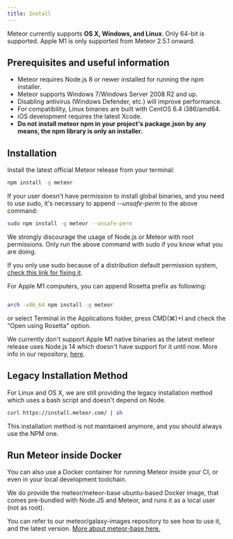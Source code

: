```yaml
---
title: Install
---
```

Meteor currently supports **OS X, Windows, and Linux**. Only 64-bit is supported.
Apple M1 is only supported from Meteor 2.5.1 onward.

<h2 id="prereqs">Prerequisites and useful information</h2>

- Meteor requires Node.js 8 or newer installed for running the npm installer.
- Meteor supports Windows 7/Windows Server 2008 R2 and up.
- Disabling antivirus (Windows Defender, etc.) will improve performance.
- For compatibility, Linux binaries are built with CentOS 6.4 i386/amd64.
- iOS development requires the latest Xcode.
- **Do not install meteor npm in your project's package.json by any means, the npm library is only an installer.**

<h2 id="installation">Installation</h2>

Install the latest official Meteor release from your terminal:

```bash
npm install -g meteor
```

If your user doesn't have permission to install global binaries, and you need to use sudo, it's necessary to append *--unsafe-perm* to the above command:

```bash
sudo npm install -g meteor --unsafe-perm
```

We strongly discourage the usage of Node.js or Meteor with root permissions.
Only run the above command with sudo if you know what you are doing.

If you only use sudo because of a distribution default permission system, [check this link for fixing it](https://docs.npmjs.com/resolving-eacces-permissions-errors-when-installing-packages-globally).

For Apple M1 computers, you can append Rosetta prefix as following:

```bash

arch -x86_64 npm install -g meteor

```

or select Terminal in the Applications folder, press CMD(⌘)+I and check the "Open using Rosetta" option.

We currently don't support Apple M1 native binaries as the latest meteor release uses Node.js 14 which doesn't have support for it until now. More info in our repository, [here](https://github.com/meteor/meteor/issues/11249#issuecomment-734327204).


<h2 id="legacy-install">Legacy Installation Method</h2>

For Linux and OS X, we are still providing the legacy installation method which uses a bash script and doesn't depend on Node.

```bash
curl https://install.meteor.com/ | sh
```

This installation method is not maintained anymore, and you should always use the NPM one.

<h2 id="legacy-install">Run Meteor inside Docker</h2>

You can also use a Docker container for running Meteor inside your CI, or even in your local development toolchain.

We do provide the meteor/meteor-base ubuntu-based Docker image, that comes pre-bundled with Node.JS and Meteor, and runs it as a local user (not as root).

You can refer to our meteor/galaxy-images repository to see how to use it, and the latest version. [More about meteor-base here.](https://github.com/meteor/galaxy-images/blob/master/meteor-base/README.md)


